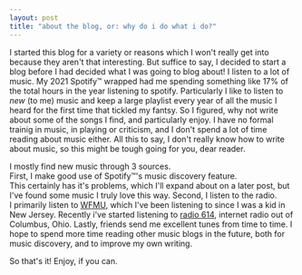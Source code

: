 ```yaml
---
layout: post
title: "about the blog, or: why do i do what i do?"
---
```


I started this blog for a variety or reasons which I won't really get into because they aren't that interesting.
But suffice to say, I decided to start a blog before I had decided what I was going to blog about!
I listen to a lot of music.  My 2021 Spotify&trade; wrapped had me spending something like 17% of the total hours in the year listening to spotify.
Particularly I like to listen to *new* (to me) music and keep a large playlist every year of all the music I heard for the first time that tickled my fantsy.
So I figured, why not write about some of the songs I find, and particularly enjoy.
I have no formal trainig in music, in playing or criticism, and I don't spend a lot of time reading about music either.
All this to say, I don't really know how to write about music, so this might be tough going for you, dear reader.


I mostly find new music through 3 sources.  
First, I make good use of Spotify&trade;'s music discovery feature.  
This certainly has it's problems, which I'll expand about on a later post, but I've found some music I truly love this way.
Second, I listen to the radio.  
I primarily listen to [WFMU](https://wfmu.org/), which I've been listening to since I was a kid in New Jersey.
Recently i've started listening to [radio 614](https://radio614.org/), internet radio out of Columbus, Ohio.
Lastly, friends send me excellent tunes from time to time.
I hope to spend more time reading other music blogs in the future, both for music discovery, and to improve my own writing.

So that's it!  Enjoy, if you can.
